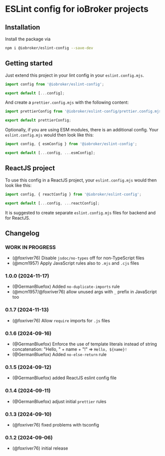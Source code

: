 # ESLint config for ioBroker projects

## Installation

Install the package via

```bash
npm i @iobroker/eslint-config --save-dev
```

## Getting started

Just extend this project in your lint config in your `eslint.config.mjs`.

```js
import config from '@iobroker/eslint-config';

export default [...config];
```

And create a `prettier.config.mjs` with the following content:

```js
import prettierConfig from '@iobroker/eslint-config/prettier.config.mjs';

export default prettierConfig;
```

Optionally, if you are using ESM modules, there is an additional config.
Your `eslint.config.mjs` would then look like this:

```js
import config, { esmConfig } from '@iobroker/eslint-config';

export default [...config, ...esmConfig];
```

## ReactJS project

To use this config in a ReactJS project, your `eslint.config.mjs` would then look like this:

```js
import config, { reactConfig } from '@iobroker/eslint-config';

export default [...config, ...reactConfig];
```

It is suggested to create separate `eslint.config.mjs` files for backend and for ReactJS.

## Changelog

<!--
  Placeholder for the next version (at the beginning of the line):
  ### **WORK IN PROGRESS**
-->

### **WORK IN PROGRESS**
-   (@foxriver76) Disable `jsdoc/no-types` off for non-TypeScript files
-   (@mcm1957) Apply JavaScript rules also to `.mjs` and `.cjs` files

### 1.0.0 (2024-11-17)

-   (@GermanBluefox) Added `no-duplicate-imports` rule
-   (@mcm1957/@foxriver76) allow unused args with `_` prefix in JavaScript too

### 0.1.7 (2024-11-13)

-   (@foxriver76) Allow `require` imports for `.js` files

### 0.1.6 (2024-09-16)

-   (@GermanBluefox) Enforce the use of template literals instead of string concatenation: "Hello, " + name + "!" => `Hello, ${name}!`
-   (@GermanBluefox) Added `no-else-return` rule

### 0.1.5 (2024-09-12)

-   (@GermanBluefox) added ReactJS eslint config file

### 0.1.4 (2024-09-11)

-   (@GermanBluefox) adjust initial `prettier` rules

### 0.1.3 (2024-09-10)

-   (@foxriver76) fixed problems with tsconfig

### 0.1.2 (2024-09-06)

-   (@foxriver76) initial release
